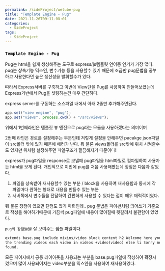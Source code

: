 ```yaml
---
permalink: /sideProject/wetube-pug
title: "Template Engine - Pug"
date: 2021-11-26T09:11-08:01
categories:
  - SideProject
tags:
  - SideProject
---
```


### `Template Engine - Pug`

Pug는 html을 쉽게 생성해주는 도구로 express/js템플릿 언어중 인기가 가장 많다. pug는 상속기능 믹스인, 변수기능 등을 사용할수 있기 때문에 조금만 pug문법을 공부하고 사용한다면 높은 생산성을 발휘할수가 있다.

따라서 Express서버를 구축하고 이번에 View단을 Pug를 사용하여 만들어보았는데 Express기반에서 Pug을 셋팅하는건 매우 간단하다.

express server를 구동하는 소스파일 내에서 아래 2줄만 추가해주면된다.

```javascript
app.set("view engine", "pug");
app.set("views", process.cwd() + "/src/views");
```

위에서 1번째라인은 템플릿 뷰 엔진으로 pug라는 모듈을 사용하겠다는 의미이며

2번째 라인은 경로를 설정해주는 부분인데 저렇게 설정을 안해주면 pacakge.json파일이 src폴더 밖에 있기 때문에 에러가 난다. 뭐 물론 views폴더를 src밖에 위치 시켜줄수도 있지만 위처럼 설정해주면 파일구조가 깔끔해지기 때문이다!

express가 pug파일을 response로 보낼때 pug파일을 html파일로 컴파일하여 사용자는 html을 보게 된다. 개인적으로 이번에 pug를 처음 사용해봤는데 장점은 다음과 같았다.

1. 파일을 상속받아 재사용할수 있는 부분 / block을 사용하여 재사용함과 동시에 각 파일마다 원하는 형태로 내용을 만들수 있는 부분
2. 서버쪽에서 변수들을 전달하여 간편하게 사용할 수 있다는 점이 매우 매력적이였다.

뭐 물론 장점이 있으면 단점도 있기 마련인데.. pug 문법은 파이썬처럼 띄어쓰기 기준으로 작성을 해야하기때문에 가끔씩 pug파일에 내용이 많아질때 헷갈려서 불편함이 있었다.

`pug의 장점`들을 잘 보여주는 샘플 파일이다.

```html
extends base.pug include mixins/video block content h2 Welcome here you will see
the trending videos each video in videos +video(video) else li Sorry nothing
found.
```

모든 페이지에서 공통 레이아웃을 사용되는 부분을 base.pug파일에 작성하여 확장시켰으며 많이 사용되어지는 video부분을 믹스인을 사용하여 재사용하였다.
